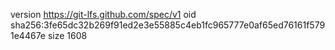 version https://git-lfs.github.com/spec/v1
oid sha256:3fe65dc32b269f91ed2e3e55885c4eb1fc965777e0af65ed76161f5791e4467e
size 1608
